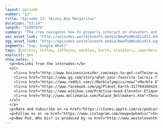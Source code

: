 ```yaml
---
layout: episode
number: "13"
title: "Episode 13: Skinny Boy Margaritas"
duration: "53:14"
length: "51897076"
summary: "The crew navigates how to properly interact on elevators and in hallways, chats about their first jobs, and figures out how to mine bitcoin."
aac_asset_link: "http://episodes.westeleventh.media/NewPodWhoDis013.m4a"
ogg_asset_link: "http://episodes.westeleventh.media/NewPodWhoDis013.ogg"
segments: "Sup, Google What?"
tags: [LaCroix, coffee, caffeine, marbles, Earth, elevators, coworkers, jobs, curling, toothpaste, random facts, bitcoin, noxplod, blockchain, internet dolls]
explicit: yes
show_notes: |
  <p><b>Links from the interwebs:</b>
  <ul>
    <li><a href="http://www.businessinsider.com/ways-to-get-caffeine-without-coffee-2015-9/#pills-usually-available-in-100-mg-and-200-mg-varieties-or-the-rough-equivalent-of-1-2-8-oz-cups-of-coffee-1">If for some reason coffee goes belly up...</a></li>
    <li><a href="https://www.gq.com/story/what-your-favorite-lacroix-flavor-says-about-you">Your LaCroix preference is more important thatn you think.</a></li>
    <li><a href="https://www.reddit.com/r/Marblelympics/new/">Marble Olympics (Marblelympics) is a real thing. We promise.</a></li>
    <li><a href="https://www.facebook.com/pg/Planet-Earth-317769168424184/reviews/">If you live on Earth, you should probably leave a review.</a></li>
    <li><a href="https://www.wikihow.com/Practice-Good-Elevator-Etiquette">Going up or going down?</a></li>
    <li><a href="http://www.dollzmania.com/Palace_Dollmakers.htm">Those internet dolls from your teenage years</a></li>
  </ul>
  </p>
  <p>Rate and Subscribe on <a href="https://itunes.apple.com/us/podcast/id1289536070">iTunes</a>.</p>
  <p>Follow us on <a href="https://www.instagram.com/newpodwhodis/">Instagram</a>, <a href="https://www.youtube.com/channel/UCk_pIgOoAhNGrrTitkGEMqw">YouTube</a>, <a href="https://twitter.com/newpod_whodis">Twitter</a>, and <a href="https://www.facebook.com/newpodwhodis">Facebook</a>.Email us some digital mail at <a href="mailto:newpodwhodis@gmail.com">newpodwhodis@gmail.com</a>.</p>
  <p>New Pod, Who Dis? is produced by <a href="http://www.westeleventh.media/">West Eleventh Media</a> from Washington, D.C.</p>
---
```

